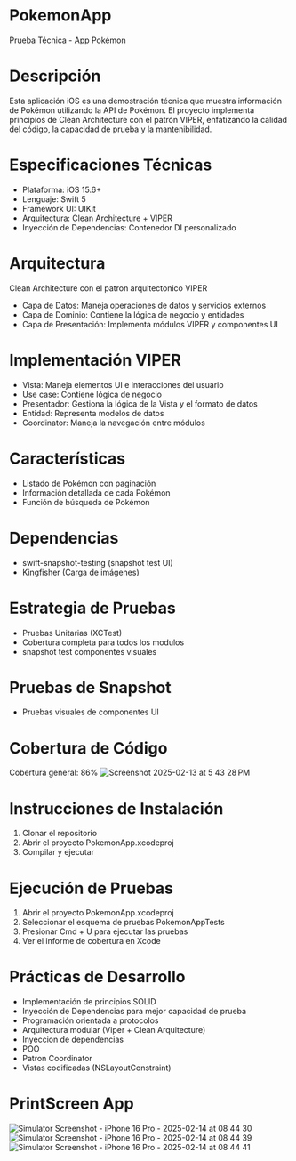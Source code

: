 # PokemonApp

Prueba Técnica - App Pokémon

# Descripción
Esta aplicación iOS es una demostración técnica que muestra información de Pokémon utilizando la API de Pokémon.
El proyecto implementa principios de Clean Architecture con el patrón VIPER, enfatizando la calidad del código, la capacidad de prueba y la mantenibilidad.

# Especificaciones Técnicas

- Plataforma: iOS 15.6+
- Lenguaje: Swift 5
- Framework UI: UIKit
- Arquitectura: Clean Architecture + VIPER
- Inyección de Dependencias: Contenedor DI personalizado

# Arquitectura

Clean Architecture con el patron arquitectonico VIPER

- Capa de Datos: Maneja operaciones de datos y servicios externos
- Capa de Dominio: Contiene la lógica de negocio y entidades
- Capa de Presentación: Implementa módulos VIPER y componentes UI

# Implementación VIPER

- Vista: Maneja elementos UI e interacciones del usuario
- Use case: Contiene lógica de negocio
- Presentador: Gestiona la lógica de la Vista y el formato de datos
- Entidad: Representa modelos de datos
- Coordinator: Maneja la navegación entre módulos

# Características

- Listado de Pokémon con paginación
- Información detallada de cada Pokémon
- Función de búsqueda de Pokémon

# Dependencias

- swift-snapshot-testing (snapshot test UI)
- Kingfisher (Carga de imágenes)

# Estrategia de Pruebas

- Pruebas Unitarias (XCTest)
- Cobertura completa para todos los modulos 
- snapshot test componentes visuales
  
# Pruebas de Snapshot

- Pruebas visuales de componentes UI

# Cobertura de Código
  
  Cobertura general: 86%
  ![Screenshot 2025-02-13 at 5 43 28 PM](https://github.com/user-attachments/assets/82ab463c-07d3-4c06-9223-671ee6321537)

# Instrucciones de Instalación

1. Clonar el repositorio
2. Abrir el proyecto PokemonApp.xcodeproj
3. Compilar y ejecutar

# Ejecución de Pruebas

1. Abrir el proyecto PokemonApp.xcodeproj
2. Seleccionar el esquema de pruebas PokemonAppTests
3. Presionar Cmd + U para ejecutar las pruebas
4. Ver el informe de cobertura en Xcode

# Prácticas de Desarrollo

- Implementación de principios SOLID
- Inyección de Dependencias para mejor capacidad de prueba
- Programación orientada a protocolos
- Arquitectura modular (Viper + Clean Arquitecture)
- Inyeccion de dependencias
- POO
- Patron Coordinator
- Vistas codificadas (NSLayoutConstraint)

# PrintScreen App

![Simulator Screenshot - iPhone 16 Pro - 2025-02-14 at 08 44 30](https://github.com/user-attachments/assets/abe2cf71-2772-4488-b8f6-ec346c4b0fed)
![Simulator Screenshot - iPhone 16 Pro - 2025-02-14 at 08 44 39](https://github.com/user-attachments/assets/a70c64b2-67f4-4735-860f-7bf14b2e4f6b)
![Simulator Screenshot - iPhone 16 Pro - 2025-02-14 at 08 44 41](https://github.com/user-attachments/assets/0bf34774-4225-488d-90b3-f0dbf458117d)

